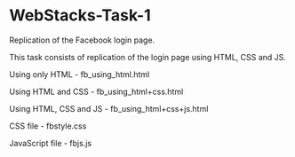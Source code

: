 # WebStacks-Task-1
Replication of the Facebook login page.

This task consists of replication of the login page using HTML, CSS and JS.

Using only HTML - fb_using_html.html

Using HTML and CSS - fb_using_html+css.html

Using HTML, CSS and JS - fb_using_html+css+js.html

CSS file - fbstyle.css

JavaScript file - fbjs.js
